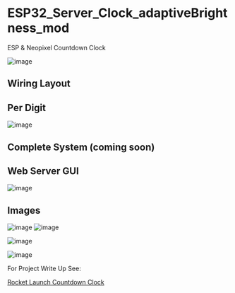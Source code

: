 # ESP32_Server_Clock_adaptiveBrightness_mod
 ESP & Neopixel Countdown Clock
 
 ![image](https://github.com/PanGalacticTech/esp32-countdown-clock/assets/97303986/16bce278-39c9-4cf5-8c9c-aeeff0811cf2)

## Wiring Layout
## Per Digit
![image](https://github.com/user-attachments/assets/50f7c208-536b-4424-987a-5c60253cc8eb)

## Complete System (coming soon) 


## Web Server GUI

![image](https://github.com/PanGalacticTech/esp32-countdown-clock/assets/97303986/277eb520-c73f-465a-a0b0-40ef93e12b75)

## Images

![image](https://github.com/PanGalacticTech/esp32-countdown-clock/assets/97303986/a45b45c0-5da0-4859-b4d0-f5779bce54ab)
![image](https://github.com/PanGalacticTech/esp32-countdown-clock/assets/97303986/10f8f458-dfea-4e36-8b96-7ac98c2166de)

![image](https://github.com/PanGalacticTech/esp32-countdown-clock/assets/97303986/4958823c-a136-4bec-99ef-42c23564b4e2)

 ![image](https://github.com/PanGalacticTech/esp32-countdown-clock/assets/97303986/3514b2b7-2bb9-474f-86cb-2944e5ebdca4)

For Project Write Up See:

[Rocket Launch Countdown Clock](https://pangalactictech.com/rocket-launch-countdown-clock/)
